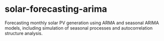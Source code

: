 # solar-forecasting-arima
Forecasting monthly solar PV generation using ARMA and seasonal ARIMA models, including simulation of seasonal processes and autocorrelation structure analysis.
